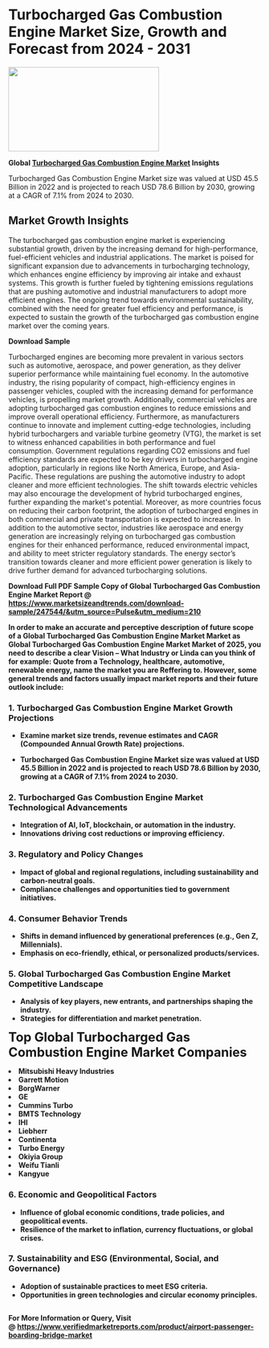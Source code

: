 <H1>Turbocharged Gas Combustion Engine Market Size, Growth and Forecast from 2024 - 2031</H1><img class="aligncenter size-medium wp-image-584254" src="https://thirdeyenews.in/wp-content/uploads/2024/09/Global-Market-Research-300x168.jpeg" alt="" width="300" height="168" /><p><strong>Global&nbsp;<a href="https://www.marketsizeandtrends.com/download-sample/247544/&amp;utm_source=Pulse&amp;utm_medium=210">Turbocharged Gas Combustion Engine Market</a> Insights</strong></p><p>Turbocharged Gas Combustion Engine Market size was valued at USD 45.5 Billion in 2022 and is projected to reach USD 78.6 Billion by 2030, growing at a CAGR of 7.1% from 2024 to 2030.</p><p><h2>Market Growth Insights</h2> <p>The turbocharged gas combustion engine market is experiencing substantial growth, driven by the increasing demand for high-performance, fuel-efficient vehicles and industrial applications. The market is poised for significant expansion due to advancements in turbocharging technology, which enhances engine efficiency by improving air intake and exhaust systems. This growth is further fueled by tightening emissions regulations that are pushing automotive and industrial manufacturers to adopt more efficient engines. The ongoing trend towards environmental sustainability, combined with the need for greater fuel efficiency and performance, is expected to sustain the growth of the turbocharged gas combustion engine market over the coming years.</p> <p><strong>Download Sample</strong></p> <p>Turbocharged engines are becoming more prevalent in various sectors such as automotive, aerospace, and power generation, as they deliver superior performance while maintaining fuel economy. In the automotive industry, the rising popularity of compact, high-efficiency engines in passenger vehicles, coupled with the increasing demand for performance vehicles, is propelling market growth. Additionally, commercial vehicles are adopting turbocharged gas combustion engines to reduce emissions and improve overall operational efficiency. Furthermore, as manufacturers continue to innovate and implement cutting-edge technologies, including hybrid turbochargers and variable turbine geometry (VTG), the market is set to witness enhanced capabilities in both performance and fuel consumption. Government regulations regarding CO2 emissions and fuel efficiency standards are expected to be key drivers in turbocharged engine adoption, particularly in regions like North America, Europe, and Asia-Pacific. These regulations are pushing the automotive industry to adopt cleaner and more efficient technologies. The shift towards electric vehicles may also encourage the development of hybrid turbocharged engines, further expanding the market's potential. Moreover, as more countries focus on reducing their carbon footprint, the adoption of turbocharged engines in both commercial and private transportation is expected to increase. In addition to the automotive sector, industries like aerospace and energy generation are increasingly relying on turbocharged gas combustion engines for their enhanced performance, reduced environmental impact, and ability to meet stricter regulatory standards. The energy sector’s transition towards cleaner and more efficient power generation is likely to drive further demand for advanced turbocharging solutions.</p> <p><strong></p><p><span class=""><strong>Download Full PDF Sample Copy of Global Turbocharged Gas Combustion Engine Market Report</strong> @ <a href="https://www.marketsizeandtrends.com/download-sample/247544/&amp;utm_source=Pulse&amp;utm_medium=210" target="_blank">https://www.marketsizeandtrends.com/download-sample/247544/&amp;utm_source=Pulse&amp;utm_medium=210</a></span></p><p>In order to make an accurate and perceptive description of future scope of a Global&nbsp;Turbocharged Gas Combustion Engine Market Market as Global&nbsp;Turbocharged Gas Combustion Engine Market Market of 2025, you need to describe a clear Vision &ndash; What Industry or Linda can you think of for example: Quote from a Technology, healthcare, automotive, renewable energy, name the market you are Reffering to. However, some general trends and factors usually impact market reports and their future outlook include:</p><h3>1.&nbsp;<strong>Turbocharged Gas Combustion Engine Market Growth Projections</strong></h3><ul><li>Examine market size trends, revenue estimates and CAGR (Compounded Annual Growth Rate) projections.</li><li><p>Turbocharged Gas Combustion Engine Market size was valued at USD 45.5 Billion in 2022 and is projected to reach USD 78.6 Billion by 2030, growing at a CAGR of 7.1% from 2024 to 2030.</p></li></ul><h3>2.&nbsp;<strong>Turbocharged Gas Combustion Engine Market Technological Advancements</strong></h3><ul><li>Integration of AI, IoT, blockchain, or automation in the industry.</li><li>Innovations driving cost reductions or improving efficiency.</li></ul><h3>3.&nbsp;<strong>Regulatory and Policy Changes</strong></h3><ul><li>Impact of global and regional regulations, including sustainability and carbon-neutral goals.</li><li>Compliance challenges and opportunities tied to government initiatives.</li></ul><h3>4.&nbsp;<strong>Consumer Behavior Trends</strong></h3><ul><li>Shifts in demand influenced by generational preferences (e.g., Gen Z, Millennials).</li><li>Emphasis on eco-friendly, ethical, or personalized products/services.</li></ul><h3>5.&nbsp;<strong>Global Turbocharged Gas Combustion Engine Market Competitive Landscape</strong></h3><ul><li>Analysis of key players, new entrants, and partnerships shaping the industry.</li><li>Strategies for differentiation and market penetration.</li></ul><p data-pm-slice="1 1 []"><span style="color: inherit; font-family: inherit; font-size: 25px;">Top Global Turbocharged Gas Combustion Engine Market Companies</span></p><div class="" data-test-id=""><p><li>Mitsubishi Heavy Industries</li><li> Garrett Motion</li><li> BorgWarner</li><li> GE</li><li> Cummins Turbo</li><li> BMTS Technology</li><li> IHI</li><li> Liebherr</li><li> Continenta</li><li> Turbo Energy</li><li> Okiyia Group</li><li> Weifu Tianli</li><li> Kangyue</li></p></div><h3>6.&nbsp;<strong>Economic and Geopolitical Factors</strong></h3><ul><li>Influence of global economic conditions, trade policies, and geopolitical events.</li><li>Resilience of the market to inflation, currency fluctuations, or global crises.</li></ul><h3>7.&nbsp;<strong>Sustainability and ESG (Environmental, Social, and Governance)</strong></h3><ul><li>Adoption of sustainable practices to meet ESG criteria.</li><li>Opportunities in green technologies and circular economy principles.</li></ul><h2><strong style="font-size: 14px;">For More Information or Query, Visit @&nbsp;</strong><a style="background-color: #ffffff; font-size: 14px;" href="https://www.marketsizeandtrends.com/report/turbocharged-gas-combustion-engine-market/" target="_blank">https://www.verifiedmarketreports.com/product/airport-passenger-boarding-bridge-market</a></h2>
